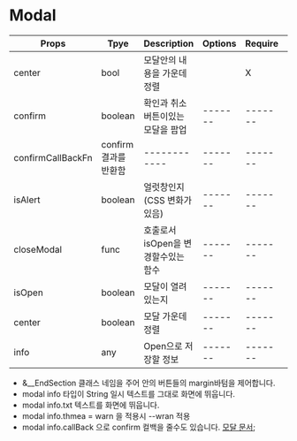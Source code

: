 # Modal

| Props             | Tpye                  | Description                         | Options | Require | Default |
| ----------------- | --------------------- | ----------------------------------- | ------- | ------- | ------- |
| center            | bool                  | 모달안의 내용을 가운데정렬          |         | X       |         |
| confirm           | boolean               | 확인과 취소 버튼이있는 모달을 팝업  | ------- | ------- | ------- |
| confirmCallBackFn | confirm 결과를 반환함 | ------------                        | ------- | ------- | ------- |
| isAlert           | boolean               | 얼럿창인지 (CSS 변화가 있음)        | ------- | ------- | ------- |
| closeModal        | func                  | 호출로서 isOpen을 변경할수있는 함수 | ------- | ------- | ------- |
| isOpen            | boolean               | 모달이 열려있는지                   | ------- | ------- | ------- |
| center            | boolean               | 모달 가운데정렬                     | ------- | ------- | ------- |
| info              | any                   | Open으로 저장할 정보                | ------- | ------- | ------- |

- &\_\_EndSection 클래스 네임을 주어 안의 버튼들의 margin바텀을 제어합니다.
- modal info 타입이 String 일시 텍스트를 그대로 화면에 뛰웁니다.
- modal info.txt 텍스트를 화면에 뛰웁니다.
- modal info.thmea = warn 을 적용시 --wran 적용
- modal info.callBack 으로 confirm 컬백을 줄수도 있습니다.
  [모달 문서](https://github.com/reactjs/react-modal#installation);
